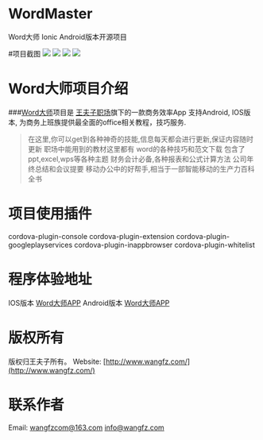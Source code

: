 # WordMaster
Word大师 Ionic Android版本开源项目

#项目截图
![](http://a4.mzstatic.com/us/r30/Purple71/v4/f2/56/46/f25646ad-eb7f-7a4a-2ea1-e34167d1302a/screen696x696.jpeg)
![](http://a1.mzstatic.com/us/r30/Purple19/v4/0a/21/31/0a213169-04a9-bd04-3ae7-f50ebde1c316/screen696x696.jpeg)
![](http://a4.mzstatic.com/us/r30/Purple71/v4/59/49/e2/5949e291-bcf2-2405-3c18-a21446b0a07c/screen696x696.jpeg)
![](http://a1.mzstatic.com/us/r30/Purple71/v4/d4/65/a3/d465a39d-6093-bdde-6312-adb619c720d0/screen696x696.jpeg)

# Word大师项目介绍

###[Word大师](https://itunes.apple.com/us/app/word-da-shi-office-jiao-cheng/id1167286394?l=zh&ls=1&mt=8 "Word大师 IOS APP")项目是 [王夫子职场](http://www.wangfz.com)旗下的一款商务效率App 支持Android, IOS版本, 为商务上班族提供最全面的office相关教程，技巧服务.

>在这里,你可以get到各种神奇的技能,信息每天都会进行更新,保证内容随时更新
>职场中能用到的教材这里都有
>word的各种技巧和范文下载
>包含了ppt,excel,wps等各种主题
>财务会计必备,各种报表和公式计算方法
>公司年终总结和会议提要
>移动办公中的好帮手,相当于一部智能移动的生产力百科全书

# 项目使用插件

cordova-plugin-console
cordova-plugin-extension
cordova-plugin-googleplayservices
cordova-plugin-inappbrowser
cordova-plugin-whitelist

# 程序体验地址
IOS版本     [Word大师APP](https://itunes.apple.com/us/app/word-da-shi-office-jiao-cheng/id1167286394?l=zh&ls=1&mt=8)
Android版本 [Word大师APP](http://shouji.baidu.com/software/11010446.html)

# 版权所有
版权归王夫子所有。
Website: [http://www.wangfz.com/](http://www.wangfz.com/)

# 联系作者
Email: 
wangfzcom@163.com
info@wangfz.com
